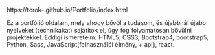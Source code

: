 https://torok-.github.io/Portfolio/index.html

Ez a portfólió oldalam, mely ahogy bővöl a tudásom, és újabbnál újabb nyelveket (technikákat) sajátítok el, úgy fog folyamatosan bővülni projektekkel. 
Eddigi ismereteim: HTML5, CSS3, Bootstrap4, bootstrap5, Python, Sass, JavaScript(felhasználói élmény, + api), react.
